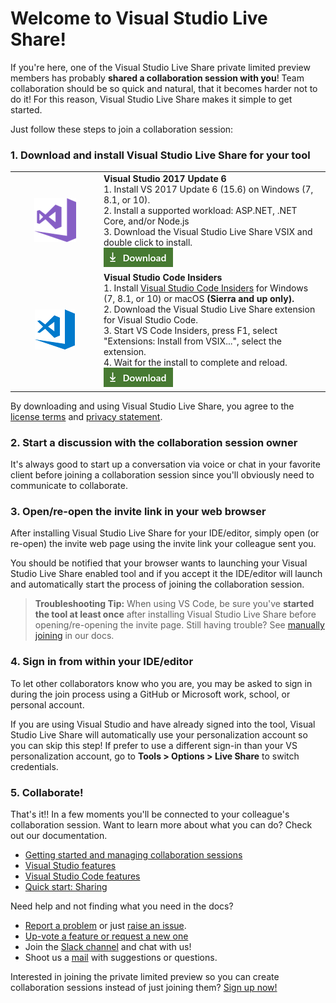 
# Welcome to Visual Studio Live Share!

If you're here, one of the Visual Studio Live Share private limited preview members has probably **shared a collaboration session with you**! Team collaboration should be so quick and natural, that it becomes harder not to do it! For this reason, Visual Studio Live Share makes it simple to get started. 

Just follow these steps to join a collaboration session:

### 1. Download and install Visual Studio Live Share for your tool

<table style="width: 100%; border-style: none;">
<tr>
    <td style="width: 128px; text-align: center; border:none;"><img src="media/vs-icon.png" /></td>
    <td>
        <strong>Visual Studio 2017 Update 6</strong><br />
       1. Install VS 2017 Update 6 (15.6) on Windows (7, 8.1, or 10).<br/>
       2. Install a supported workload: ASP.NET, .NET Core, and/or Node.js<br />
       3. Download the Visual Studio Live Share VSIX and double click to install. <br />
       <a href="http://aka.ms/vsls-dl/vs"><img style="padding: 0; spacing: 0;" src="media/download.png"></a><br />
    </td>
</tr>
<tr>
    <td style="width: 128px; text-align: center; border:none;"><img src="media/vscode-icon.png" /></td>
    <td>
        <strong>Visual Studio Code Insiders</strong><br />
        1. Install <a href="https://code.visualstudio.com/insiders/">Visual Studio Code Insiders</a> for Windows (7, 8.1, or 10) or macOS <b>(Sierra and up only).</b><br />
        2. Download the Visual Studio Live Share extension for Visual Studio Code.<br />
        3. Start VS Code Insiders, press F1, select "Extensions: Install from VSIX...", select the extension. <br />
        4. Wait for the install to complete and reload.<br />
        <a href="http://aka.ms/vsls-dl/vscode"><img src="media/download.png"></a>
    </td>
</tr>
</table>

By downloading and using Visual Studio Live Share, you agree to the [license terms](http://aka.ms/vsls-license) and [privacy statement](https://www.microsoft.com/en-us/privacystatement/EnterpriseDev/default.aspx).

### 2. Start a discussion with the collaboration session owner

It's always good to start up a conversation via voice or chat in your favorite client before joining a collaboration session since you'll obviously need to communicate to collaborate. 

### 3. Open/re-open the invite link in your web browser
After installing Visual Studio Live Share for your IDE/editor, simply open (or re-open) the invite web page using the invite link your colleague sent you.  

You should be notified that your browser wants to launching your Visual Studio Live Share enabled tool and if you accept it the IDE/editor will launch and automatically start the process of joining the collaboration session.

> **Troubleshooting Tip:** When using VS Code, be sure you've **started the tool at least once** after installing Visual Studio Live Share before opening/re-opening the invite page. Still having trouble? See [manually joining](../docs/getting-started.md#manually-joining) in our docs.

### 4. Sign in from within your IDE/editor

To let other collaborators know who you are, you may be asked to sign in during the join process using a GitHub or Microsoft work, school, or personal account. 

If you are using Visual Studio and have already signed into the tool, Visual Studio Live Share will automatically use your personalization account so you can skip this step! If prefer to use a different sign-in than your VS personalization account, go to **Tools &gt; Options &gt; Live Share** to switch credentials. 

### 5. Collaborate!

That's it!! In a few moments you'll be connected to your colleague's collaboration session. Want to learn more about what you can do? Check out our documentation.

- [Getting started and managing collaboration sessions](../docs/getting-started.md)
- [Visual Studio features](../docs/collab-vs.md)
- [Visual Studio Code features](../docs/collab-vscode.md)
- [Quick start: Sharing](welcome-owner.md)


Need help and not finding what you need in the docs?

- [Report a problem](../CONTRIBUTING.md#filing-visual-studio-problems) or just [raise an issue](https://github.com/Microsoft/live-share/issues).
- [Up-vote a feature or request a new one](https://aka.ms/vsls-feature-requests)
- Join the [Slack channel](http://live-share.slack.com) and chat with us!
- Shoot us a [mail](mailto:vsls-feedback@microsoft.com) with suggestions or questions.

Interested in joining the private limited preview so you can create collaboration sessions instead of just joining them? [Sign up now!](http://aka.ms/vsls-signup)
